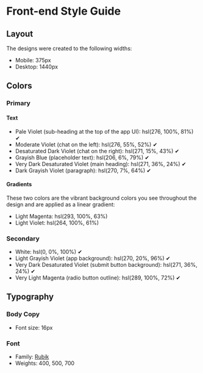 # Front-end Style Guide

## Layout

The designs were created to the following widths:

- Mobile: 375px
- Desktop: 1440px

## Colors

### Primary

#### Text

- Pale Violet (sub-heading at the top of the app UI): hsl(276, 100%, 81%) ✔
- Moderate Violet (chat on the left): hsl(276, 55%, 52%) ✔
- Desaturated Dark Violet (chat on the right): hsl(271, 15%, 43%) ✔
- Grayish Blue (placeholder text): hsl(206, 6%, 79%) ✔
- Very Dark Desaturated Violet (main heading): hsl(271, 36%, 24%) ✔
- Dark Grayish Violet (paragraph): hsl(270, 7%, 64%) ✔

#### Gradients

These two colors are the vibrant background colors you see throughout the design and are applied as a linear gradient:

- Light Magenta: hsl(293, 100%, 63%)
- Light Violet: hsl(264, 100%, 61%)

### Secondary

- White: hsl(0, 0%, 100%) ✔
- Light Grayish Violet (app background): hsl(270, 20%, 96%) ✔
- Very Dark Desaturated Violet (submit button background): hsl(271, 36%, 24%) ✔
- Very Light Magenta (radio button outline): hsl(289, 100%, 72%) ✔

## Typography

### Body Copy

- Font size: 16px

### Font

- Family: [Rubik](https://fonts.google.com/specimen/Rubik)
- Weights: 400, 500, 700
